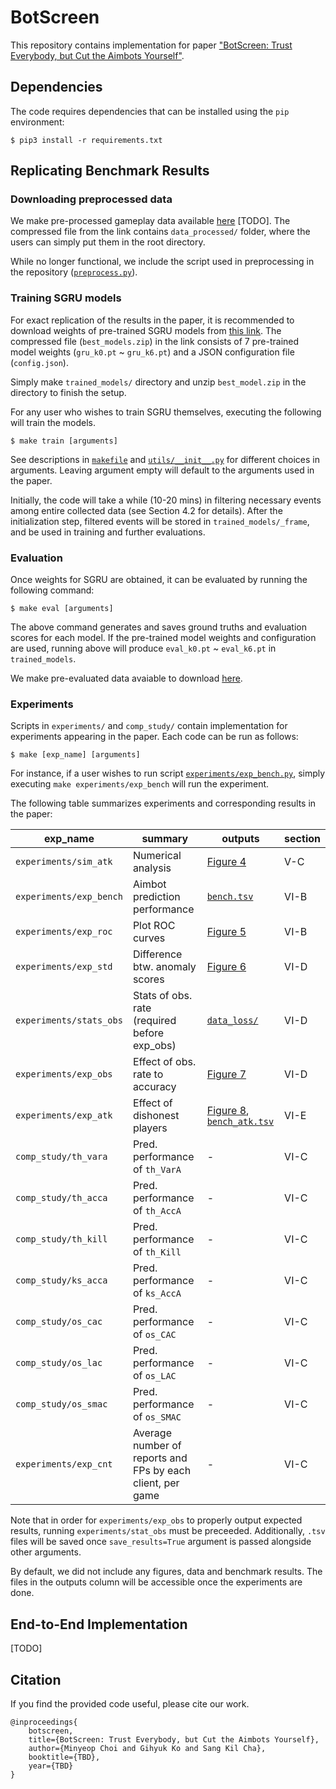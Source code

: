 # BotScreen

This repository contains implementation for paper ["BotScreen: Trust Everybody, but Cut the Aimbots Yourself"](https://).

## Dependencies

The code requires dependencies that can be installed using the `pip` environment:

```run
$ pip3 install -r requirements.txt
```

## Replicating Benchmark Results

### Downloading preprocessed data

We make pre-processed gameplay data available [here](https://) [TODO]. The compressed file from the link contains `data_processed/` folder, where the users can simply put them in the root directory.

While no longer functional, we include the script used in preprocessing in the repository ([`preprocess.py`](./preprocess.py)).

### Training SGRU models

For exact replication of the results in the paper, it is recommended to download weights of pre-trained SGRU models from [this link](https://drive.google.com/file/d/11e4lnYkQ2km_DsvI5_MPMclX_yITyqcZ/view?usp=sharing). The compressed file (`best_models.zip`) in the link consists of 7 pre-trained model weights (`gru_k0.pt` ~ `gru_k6.pt`) and a JSON configuration file (`config.json`).

Simply make `trained_models/` directory and unzip `best_model.zip` in the directory to finish the setup.

For any user who wishes to train SGRU themselves, executing the following will train the models.
```train
$ make train [arguments]
```
See descriptions in [`makefile`](./makefile) and [`utils/__init__.py`](./utils/__init__.py) for different choices in arguments. Leaving argument empty will default to the arguments used in the paper.

Initially, the code will take a while (10-20 mins) in filtering necessary events among entire collected data (see Section 4.2 for details). After the initialization step, filtered events will be stored in `trained_models/_frame`, and be used in training and further evaluations.

<!--We make pre-filtered `_frame` available to download [here](https://).-->

### Evaluation

Once weights for SGRU are obtained, it can be evaluated by running the following command:
```eval
$ make eval [arguments]
```
The above command generates and saves ground truths and evaluation scores for each model. If the pre-trained model weights and configuration are used, running above will produce `eval_k0.pt` ~ `eval_k6.pt` in `trained_models`.

We make pre-evaluated data avaiable to download [here](https://drive.google.com/file/d/11cj8PWcVw0HWeka1Ny79Dp7Qf2OWkpV5/view?usp=sharing).

### Experiments

Scripts in `experiments/` and `comp_study/` contain implementation for experiments appearing in the paper. Each code can be run as follows:
```exp
$ make [exp_name] [arguments]
```
For instance, if a user wishes to run script [`experiments/exp_bench.py`](./experiments/exp_bench.py), simply executing `make experiments/exp_bench` will run the experiment.

The following table summarizes experiments and corresponding results in the paper:

| exp_name | summary | outputs | section |
| - | - | - | - |
| `experiments/sim_atk` | Numerical analysis | [Figure 4](./figures/fig_04_num.pdf) | V-C |
| `experiments/exp_bench` | Aimbot prediction performance | [`bench.tsv`](./bench/bench.tsv) | VI-B |
| `experiments/exp_roc` | Plot ROC curves | [Figure 5](./figures/fig_05_roc.pdf) | VI-B |
| `experiments/exp_std` | Difference btw. anomaly scores | [Figure 6](./figures/fig_06_std.pdf) | VI-D |
| `experiments/stats_obs` | Stats of obs. rate (required before exp_obs) | [`data_loss/`](./data_loss) | VI-D |
| `experiments/exp_obs` | Effect of obs. rate to accuracy | [Figure 7](./figures/fig_07_obs.pdf) | VI-D |
| `experiments/exp_atk` | Effect of dishonest players | [Figure 8](./figures/fig_08_atk.pdf), [`bench_atk.tsv`](./bench/bench_atk.tsv) | VI-E |
| `comp_study/th_vara` | Pred. performance of `th_VarA` | - | VI-C |
| `comp_study/th_acca` | Pred. performance of `th_AccA` | - | VI-C |
| `comp_study/th_kill` | Pred. performance of `th_Kill` | - | VI-C |
| `comp_study/ks_acca` | Pred. performance of `ks_AccA` | - | VI-C |
| `comp_study/os_cac` | Pred. performance of `os_CAC` | - | VI-C |
| `comp_study/os_lac` | Pred. performance of `os_LAC` | - | VI-C |
| `comp_study/os_smac` | Pred. performance of `os_SMAC` | - | VI-C |
| `experiments/exp_cnt` | Average number of reports and FPs by each client, per game | - | VI-C |

Note that in order for `experiments/exp_obs` to properly output expected results, running `experiments/stat_obs` must be preceeded. Additionally, `.tsv` files will be saved once `save_results=True` argument is passed alongside other arguments.

By default, we did not include any figures, data and benchmark results. The files in the outputs column will be accessible once the experiments are done.

## End-to-End Implementation

[TODO]

## Citation
If you find the provided code useful, please cite our work.
```
@inproceedings{
    botscreen,
    title={BotScreen: Trust Everybody, but Cut the Aimbots Yourself},
    author={Minyeop Choi and Gihyuk Ko and Sang Kil Cha},
    booktitle={TBD},
    year={TBD}
}
```